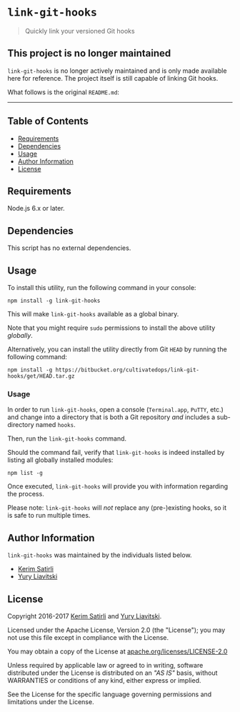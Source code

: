 # `link-git-hooks`

> Quickly link your versioned Git hooks

## This project is no longer maintained

`link-git-hooks` is no longer actively maintained and is only made available here for reference. The project itself is still capable of linking Git hooks.

What follows is the original `README.md`:

---

## Table of Contents

- [Requirements](#requirements)
- [Dependencies](#dependencies)
- [Usage](#usage)
- [Author Information](#author-information)
- [License](#license)

## Requirements

Node.js 6.x or later.

## Dependencies

This script has no external dependencies.

## Usage

To install this utility, run the following command in your console:

```
npm install -g link-git-hooks
```

This will make `link-git-hooks` available as a global binary.

Note that you might require `sudo` permissions to install the above utility _globally_.

Alternatively, you can install the utility directly from Git `HEAD` by running the following command:

```
npm install -g https://bitbucket.org/cultivatedops/link-git-hooks/get/HEAD.tar.gz
```

### Usage

In order to run `link-git-hooks`, open a console (`Terminal.app`, `PuTTY`, etc.) and change into a directory that is both a Git repository _and_ includes a sub-directory named `hooks`.

Then, run the `link-git-hooks` command.

Should the command fail, verify that `link-git-hooks` is indeed installed by listing all globally installed modules:

```
npm list -g
```

Once executed, `link-git-hooks` will provide you with information regarding the process.

Please note: `link-git-hooks` will _not_ replace any (pre-)existing hooks, so it is safe to run multiple times.

## Author Information

`link-git-hooks` was maintained by the individuals listed below.

- [Kerim Satirli](https://github.com/ksatirli)
- [Yury Liavitski](https://github.com/heliocentrist)

## License

Copyright 2016-2017 [Kerim Satirli](https://github.com/ksatirli) and [Yury Liavitski](https://github.com/heliocentrist).

Licensed under the Apache License, Version 2.0 (the "License"); you may not use this file except in compliance with the License.

You may obtain a copy of the License at [apache.org/licenses/LICENSE-2.0](http://www.apache.org/licenses/LICENSE-2.0)

Unless required by applicable law or agreed to in writing, software distributed under the License is distributed on an _"AS IS"_ basis, without WARRANTIES or conditions of any kind, either express or implied.

See the License for the specific language governing permissions and limitations under the License.
